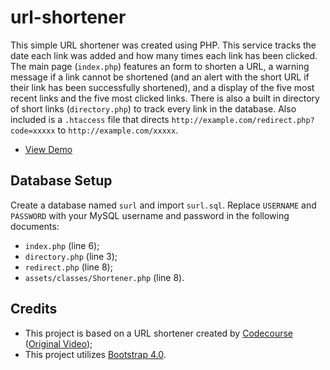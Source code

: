 # url-shortener
This simple URL shortener was created using PHP. This service tracks the date each link was added and how many times each link has been clicked. The main page (`index.php`) features an form to shorten a URL, a warning message if a link cannot be shortened (and an alert with the short URL if their link has been successfully shortened), and a display of the five most recent links and the five most clicked links. There is also a built in directory of short links (`directory.php`) to track every link in the database. Also included is a `.htaccess` file that directs `http://example.com/redirect.php?code=xxxxx` to `http://example.com/xxxxx`.

* [View Demo](https://seb646.com/surl/)

## Database Setup
Create a database named `surl` and import `surl.sql`. Replace `USERNAME` and `PASSWORD` with your MySQL username and password in the following documents: 
* `index.php` (line 6);
* `directory.php` (line 3);
* `redirect.php` (line 8);
* `assets/classes/Shortener.php` (line 8).

## Credits
- This project is based on a URL shortener created by [Codecourse](https://www.youtube.com/channel/UCpOIUW62tnJTtpWFABxWZ8g) ([Original Video](https://www.youtube.com/watch?v=QN2VXBNujRs));
- This project utilizes [Bootstrap 4.0](https://getbootstrap.com).
